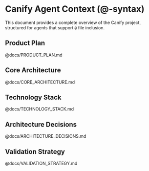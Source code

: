 # Canify Agent Context (@-syntax)

This document provides a complete overview of the Canify project, structured for agents that support `@` file inclusion.

## Product Plan

@docs/PRODUCT_PLAN.md

## Core Architecture

@docs/CORE_ARCHITECTURE.md

## Technology Stack

@docs/TECHNOLOGY_STACK.md

## Architecture Decisions

@docs/ARCHITECTURE_DECISIONS.md

## Validation Strategy

@docs/VALIDATION_STRATEGY.md
